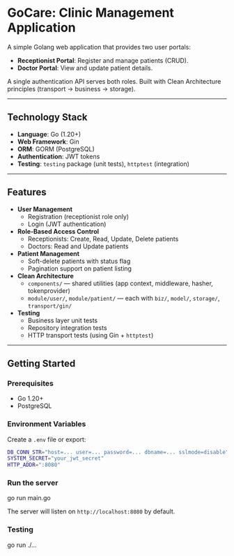 # GoCare: Clinic Management Application

A simple Golang web application that provides two user portals:

- **Receptionist Portal**: Register and manage patients (CRUD).
- **Doctor Portal**: View and update patient details.

A single authentication API serves both roles. Built with Clean Architecture principles (transport → business → storage).

---

## Technology Stack

- **Language**: Go (1.20+)
- **Web Framework**: Gin
- **ORM**: GORM (PostgreSQL)
- **Authentication**: JWT tokens
- **Testing**: `testing` package (unit tests), `httptest` (integration)

---

## Features

- **User Management**
    - Registration (receptionist role only)
    - Login (JWT authentication)
- **Role-Based Access Control**
    - Receptionists: Create, Read, Update, Delete patients
    - Doctors: Read and Update patients
- **Patient Management**
    - Soft-delete patients with status flag
    - Pagination support on patient listing
- **Clean Architecture**
    - `components/` — shared utilities (app context, middleware, hasher, tokenprovider)
    - `module/user/`, `module/patient/` — each with `biz/`, `model/`, `storage/`, `transport/gin/`
- **Testing**
    - Business layer unit tests
    - Repository integration tests
    - HTTP transport tests (using Gin + `httptest`)

---

## Getting Started

### Prerequisites

- Go 1.20+
- PostgreSQL

### Environment Variables

Create a `.env` file or export:

```bash
DB_CONN_STR="host=... user=... password=... dbname=... sslmode=disable"
SYSTEM_SECRET="your_jwt_secret"
HTTP_ADDR=":8080"
```

### Run the server
go run main.go

The server will listen on `http://localhost:8080` by default.
### Testing
go run ./...